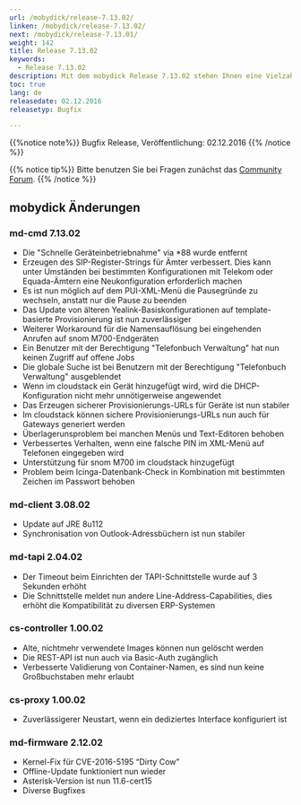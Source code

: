 ```yaml
---
url: /mobydick/release-7.13.02/
linken: /mobydick/release-7.13.02/
next: /mobydick/release-7.13.01/
weight: 142
title: Release 7.13.02
keywords:
  - Release 7.13.02
description: Mit dem mobydick Release 7.13.02 stehen Ihnen eine Vielzahl an neuen Funtionen zur Verfügung.
toc: true
lang: de
releasedate: 02.12.2016
releasetyp: Bugfix

---
```


{{%notice note%}}
Bugfix Release, Veröffentlichung: 02.12.2016
{{% /notice %}}

{{% notice tip%}}
Bitte benutzen Sie bei Fragen zunächst das [Community Forum](http://community.pascom.net/forum.php "Zu unserem Forum").
{{% /notice %}}

## mobydick Änderungen

### md-cmd 7.13.02

* Die "Schnelle Geräteinbetriebnahme" via \*88 wurde entfernt
* Erzeugen des SIP-Register-Strings für Ämter verbessert. Dies kann unter Umständen bei bestimmten Konfigurationen mit Telekom oder Equada-Ämtern eine Neukonfiguration erforderlich machen
* Es ist nun möglich auf dem PUI-XML-Menü die Pausegründe zu wechseln, anstatt nur die Pause zu beenden
* Das Update von älteren Yealink-Basiskonfigurationen auf template-basierte Provisionierung ist nun zuverlässiger
* Weiterer Workaround für die Namensauflösung bei eingehenden Anrufen auf snom M700-Endgeräten
* Ein Benutzer mit der Berechtigung "Telefonbuch Verwaltung" hat nun keinen Zugriff auf offene Jobs
* Die globale Suche ist bei Benutzern mit der Berechtigung "Telefonbuch Verwaltung" ausgeblendet
* Wenn im cloudstack ein Gerät hinzugefügt wird, wird die DHCP-Konfiguration nicht mehr unnötigerweise angewendet
* Das Erzeugen sicherer Provisionierungs-URLs für Geräte ist nun stabiler
* Im cloudstack können sichere Provisionierungs-URLs nun auch für Gateways generiert werden
* Überlagerunsproblem bei manchen Menüs und Text-Editoren behoben
* Verbessertes Verhalten, wenn eine falsche PIN im XML-Menü auf Telefonen eingegeben wird
* Unterstützung für snom M700 im cloudstack hinzugefügt
* Problem beim Icinga-Datenbank-Check in Kombination mit bestimmten Zeichen im Passwort behoben

### md-client 3.08.02

* Update auf JRE 8u112
* Synchronisation von Outlook-Adressbüchern ist nun stabiler

### md-tapi 2.04.02

* Der Timeout beim Einrichten der TAPI-Schnittstelle wurde auf 3 Sekunden erhöht
* Die Schnittstelle meldet nun andere Line-Address-Capabilities, dies erhöht die Kompatibilität zu diversen ERP-Systemen

### cs-controller 1.00.02

* Alte, nichtmehr verwendete Images können nun gelöscht werden
* Die REST-API ist nun auch via Basic-Auth zugänglich
* Verbesserte Validierung von Container-Namen, es sind nun keine Großbuchstaben mehr erlaubt

### cs-proxy 1.00.02

* Zuverlässigerer Neustart, wenn ein dediziertes Interface konfiguriert ist

### md-firmware 2.12.02

* Kernel-Fix für CVE-2016-5195 “Dirty Cow”
* Offline-Update funktioniert nun wieder
* Asterisk-Version ist nun 11.6-cert15
* Diverse Bugfixes
